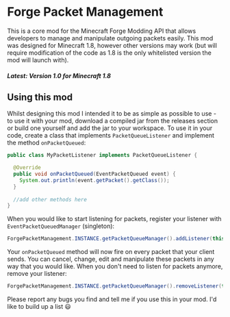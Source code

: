 # Forge Packet Management
This is a core mod for the Minecraft Forge Modding API that allows developers to manage and manipulate outgoing packets easily. This mod was designed for Minecraft 1.8, however other versions may work (but will require modification of the code as 1.8 is the only whitelisted version the mod will launch with).

##### Latest: Version 1.0 for Minecraft 1.8

## Using this mod
Whilst designing this mod I intended it to be as simple as possible to use - to use it with your mod, download a compiled jar from the releases section or build one yourself and add the jar to your workspace. To use it in your code, create a class that implements `PacketQueueListener` and implement the method `onPacketQueued`:
```java
public class MyPacketListener implements PacketQueueListener {

  @Override
  public void onPacketQueued(EventPacketQueued event) {
    System.out.println(event.getPacket().getClass());
  }
  
  //add other methods here
}
```

When you would like to start listening for packets, register your listener with `EventPacketQueuedManager` (singleton):
```java
ForgePacketManagement.INSTANCE.getPacketQueueManager().addListener(this);
```
Your `onPacketQueued` method will now fire on every packet that your client sends. You can cancel, change, edit and manipulate these packets in any way that you would like.
When you don't need to listen for packets anymore, remove your listener:
```java
ForgePacketManagement.INSTANCE.getPacketQueueManager().removeListener(this);
```
Please report any bugs you find and tell me if you use this in your mod. I'd like to build up a list 😃

